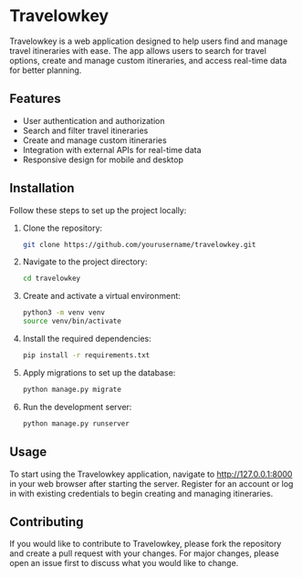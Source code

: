 # Travelowkey

Travelowkey is a web application designed to help users find and manage travel itineraries with ease. The app allows users to search for travel options, create and manage custom itineraries, and access real-time data for better planning.

## Features

- User authentication and authorization
- Search and filter travel itineraries
- Create and manage custom itineraries
- Integration with external APIs for real-time data
- Responsive design for mobile and desktop

## Installation

Follow these steps to set up the project locally:

1. Clone the repository:
    ```bash
   git clone https://github.com/yourusername/travelowkey.git

3. Navigate to the project directory:
    ```bash
   cd travelowkey

5. Create and activate a virtual environment:
    ```bash
   python3 -m venv venv
    source venv/bin/activate

7. Install the required dependencies:
    ```bash
   pip install -r requirements.txt

9. Apply migrations to set up the database:
    ```bash
   python manage.py migrate

11. Run the development server:
    ```bash
    python manage.py runserver

## Usage
To start using the Travelowkey application, navigate to http://127.0.0.1:8000 in your web browser after starting the server. Register for an account or log in with existing credentials to begin creating and managing itineraries.

## Contributing
If you would like to contribute to Travelowkey, please fork the repository and create a pull request with your changes. For major changes, please open an issue first to discuss what you would like to change.
